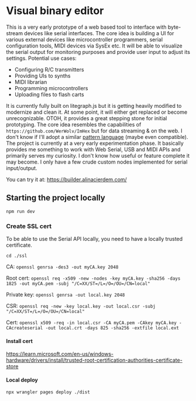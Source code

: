 # Visual binary editor

This is a very early prototype of a web based tool to interface with byte-stream devices like serial interfaces. The core idea is building a UI for various external devices like microcontroller programmers, serial configuration tools, MIDI devices via SysEx etc. It will be able to visualize the serial output for monitoring purposes and provide user input to adjust its settings. Potential use cases:

- Configuring R/C transmitters
- Providing UIs to synths
- MIDI librarian
- Programming microcontrollers
- Uploading files to flash carts

It is currently fully built on litegraph.js but it is getting heavily modified to modernize and clean it. At some point, it will either get replaced or become unrecognizable. OTOH, it provides a great stepping stone for initial prototyping.
The core idea resembles the capabilities of `https://github.com/WerWolv/ImHex` but for data streaming & on the web. I don't know if I'll adopt a similar [pattern language](https://github.com/WerWolv/PatternLanguage/) (maybe even compatible).
The project is currently at a very early experimentation phase. It basically provides me something to work with Web Serial, USB and MIDI APIs and primarily serves my curiosity. I don't know how useful or feature complete it may become. I only have a few crude custom nodes implemented for serial input/output.

You can try it at: https://builder.alinacierdem.com/

## Starting the project locally

`npm run dev`

### Create SSL cert

To be able to use the Serial API locally, you need to have a locally trusted certificate.

`cd ./ssl`

CA:
`openssl genrsa -des3 -out myCA.key 2048`

Root cert:
`openssl req -x509 -new -nodes -key myCA.key -sha256 -days 1825 -out myCA.pem -subj "/C=XX/ST=/L=/O=/OU=/CN=local"`

Private key:
`openssl genrsa -out local.key 2048`

CSR:
`openssl req -new -key local.key -out local.csr -subj "/C=XX/ST=/L=/O=/OU=/CN=local"`

Cert:
`openssl x509 -req -in local.csr -CA myCA.pem -CAkey myCA.key -CAcreateserial -out local.crt -days 825 -sha256 -extfile local.ext`

#### Install cert

https://learn.microsoft.com/en-us/windows-hardware/drivers/install/trusted-root-certification-authorities-certificate-store

#### Local deploy

`npx wrangler pages deploy ./dist`
